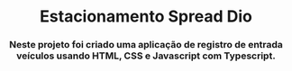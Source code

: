 <h1 align="center"> Estacionamento Spread Dio</h1>
<h3 align="center"> Neste projeto foi criado uma aplicação de registro de entrada veículos usando HTML, CSS e Javascript com Typescript.</h3>
